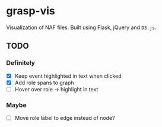 # grasp-vis
Visualization of NAF files. Built using Flask, jQuery and `D3.js`.


## TODO
### Definitely
- [x] Keep event highlighted in text when clicked
- [x] Add role spans to graph
- [ ] Hover over role -> highlight in text

### Maybe
- [ ] Move role label to edge instead of node?